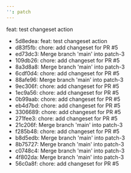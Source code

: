 ```yaml
---
'': patch
---
```


feat: test changeset action

- 5d8edea: feat: test changeset action
- d83f5fb: chore: add changeset for PR #5
- ed73dc3: Merge branch 'main' into patch-3
- 109db26: chore: add changeset for PR #5
- 8a3d8a8: Merge branch 'main' into patch-3
- 6cdf0d4: chore: add changeset for PR #5
- 88afe96: Merge branch 'main' into patch-3
- 9ec306f: chore: add changeset for PR #5
- 1ec9a56: chore: add changeset for PR #5
- 0b99aab: chore: add changeset for PR #5
- eb4d7bd: chore: add changeset for PR #5
- 3306689: chore: add changeset for PR #5
- 271fee3: chore: add changeset for PR #5
- 21c206f: Merge branch 'main' into patch-3
- f285b48: chore: add changeset for PR #5
- b8d5edb: Merge branch 'main' into patch-3
- 8b75727: Merge branch 'main' into patch-3
- c0748c4: Merge branch 'main' into patch-3
- 4f802da: Merge branch 'main' into patch-3
- 56c0a8f: chore: add changeset for PR #5


